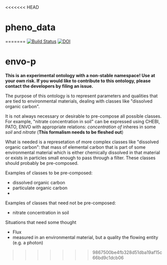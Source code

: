 <<<<<<< HEAD
# pheno_data
=======
[![Build Status](https://travis-ci.org/EnvironmentOntology/envo-p.svg?branch=master)](https://travis-ci.org/EnvironmentOntology/envo-p)
[![DOI](https://zenodo.org/badge/13996/EnvironmentOntology/envo-p.svg)](https://zenodo.org/badge/latestdoi/13996/EnvironmentOntology/envo-p)

# envo-p

**This is an experimental ontology with a non-stable namespace! Use at your own risk. If you would like to contribute to this ontology, please contact the developers by filing an issue.**

The purpose of this ontology is to represent parameters and qualities that are tied to environmental materials, dealing with classes like "dissolved organic carbon".

It is not always necessary or desirable to pre-compose all possible classes. For example, "nitrate concentration in soil" can be expressed using CHEBI, PATO, ENVO with appropriate relations: *concentration of* inheres in some *soil* and  *nitrate* (**This formalism needs to be fleshed out**)

What is needed is a represetation of more complex classes like "dissolved organic carbon": that mass of elemental carbon that is part of some environmental material which is either chemically dissolved in that material or exists in particles small enough to pass through a filter. These classes should probably be pre-composed.

Examples of classes to be pre-composed:
- dissolved organic carbon
- particulate organic carbon
- 

Examples of classes that need not be pre-composed:
- nitrate concentration in soil

Situations that need some thought
- Flux
 - measured in an environmental material, but a quality the flowing entity (e.g. a photon)


>>>>>>> 9867500be4fb328d51dba19af15c66bd9c1dcb06
